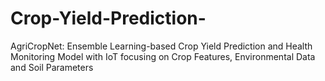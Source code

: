 # Crop-Yield-Prediction-
AgriCropNet: Ensemble Learning-based Crop Yield Prediction and Health Monitoring Model with IoT focusing on Crop Features, Environmental Data and Soil Parameters 
